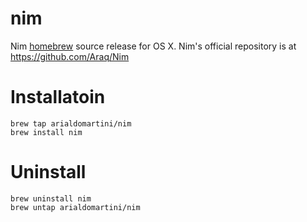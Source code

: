 # nim
Nim [homebrew](http://brew.sh) source release for OS X. Nim's official repository is at https://github.com/Araq/Nim


# Installatoin

    brew tap arialdomartini/nim
    brew install nim

# Uninstall
    brew uninstall nim
    brew untap arialdomartini/nim